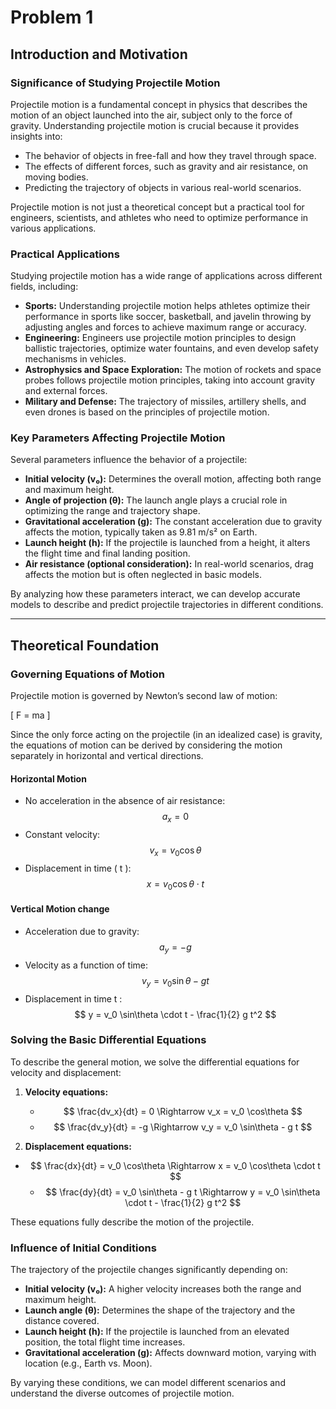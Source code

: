 # Problem 1
## Introduction and Motivation

### Significance of Studying Projectile Motion
Projectile motion is a fundamental concept in physics that describes the motion of an object launched into the air, subject only to the force of gravity. Understanding projectile motion is crucial because it provides insights into:

- The behavior of objects in free-fall and how they travel through space.
- The effects of different forces, such as gravity and air resistance, on moving bodies.
- Predicting the trajectory of objects in various real-world scenarios.

Projectile motion is not just a theoretical concept but a practical tool for engineers, scientists, and athletes who need to optimize performance in various applications.

### Practical Applications
Studying projectile motion has a wide range of applications across different fields, including:

- **Sports:** Understanding projectile motion helps athletes optimize their performance in sports like soccer, basketball, and javelin throwing by adjusting angles and forces to achieve maximum range or accuracy.
- **Engineering:** Engineers use projectile motion principles to design ballistic trajectories, optimize water fountains, and even develop safety mechanisms in vehicles.
- **Astrophysics and Space Exploration:** The motion of rockets and space probes follows projectile motion principles, taking into account gravity and external forces.
- **Military and Defense:** The trajectory of missiles, artillery shells, and even drones is based on the principles of projectile motion.

### Key Parameters Affecting Projectile Motion
Several parameters influence the behavior of a projectile:

- **Initial velocity (v₀):** Determines the overall motion, affecting both range and maximum height.
- **Angle of projection (θ):** The launch angle plays a crucial role in optimizing the range and trajectory shape.
- **Gravitational acceleration (g):** The constant acceleration due to gravity affects the motion, typically taken as 9.81 m/s² on Earth.
- **Launch height (h):** If the projectile is launched from a height, it alters the flight time and final landing position.
- **Air resistance (optional consideration):** In real-world scenarios, drag affects the motion but is often neglected in basic models.

By analyzing how these parameters interact, we can develop accurate models to describe and predict projectile trajectories in different conditions.

---

## Theoretical Foundation

### Governing Equations of Motion
Projectile motion is governed by Newton’s second law of motion:

\[ F = ma \]

Since the only force acting on the projectile (in an idealized case) is gravity, the equations of motion can be derived by considering the motion separately in horizontal and vertical directions.

#### Horizontal Motion
- No acceleration in the absence of air resistance:
 $$ a_x = 0 $$
- Constant velocity:
  $$ v_x = v_0 \cos\theta $$
- Displacement in time \( t \):
  $$ x = v_0 \cos\theta \cdot t $$

#### Vertical Motion change
- Acceleration due to gravity:
  $$ a_y = -g $$
- Velocity as a function of time:
  $$ v_y = v_0 \sin\theta - g t $$
- Displacement in time t : 
  $$ y = v_0 \sin\theta \cdot t - \frac{1}{2} g t^2 $$

### Solving the Basic Differential Equations
To describe the general motion, we solve the differential equations for velocity and displacement:

1. **Velocity equations:**
   - $$ \frac{dv_x}{dt} = 0 \Rightarrow v_x = v_0 \cos\theta $$
   - $$ \frac{dv_y}{dt} = -g \Rightarrow v_y = v_0 \sin\theta - g t $$

2. **Displacement equations:**
 - $$ \frac{dx}{dt} = v_0 \cos\theta \Rightarrow x = v_0 \cos\theta \cdot t $$
   - $$ \frac{dy}{dt} = v_0 \sin\theta - g t \Rightarrow y = v_0 \sin\theta \cdot t - \frac{1}{2} g t^2 $$

These equations fully describe the motion of the projectile.

### Influence of Initial Conditions
The trajectory of the projectile changes significantly depending on:

- **Initial velocity (v₀):** A higher velocity increases both the range and maximum height.
- **Launch angle (θ):** Determines the shape of the trajectory and the distance covered.
- **Launch height (h):** If the projectile is launched from an elevated position, the total flight time increases.
- **Gravitational acceleration (g):** Affects downward motion, varying with location (e.g., Earth vs. Moon).

By varying these conditions, we can model different scenarios and understand the diverse outcomes of projectile motion.

